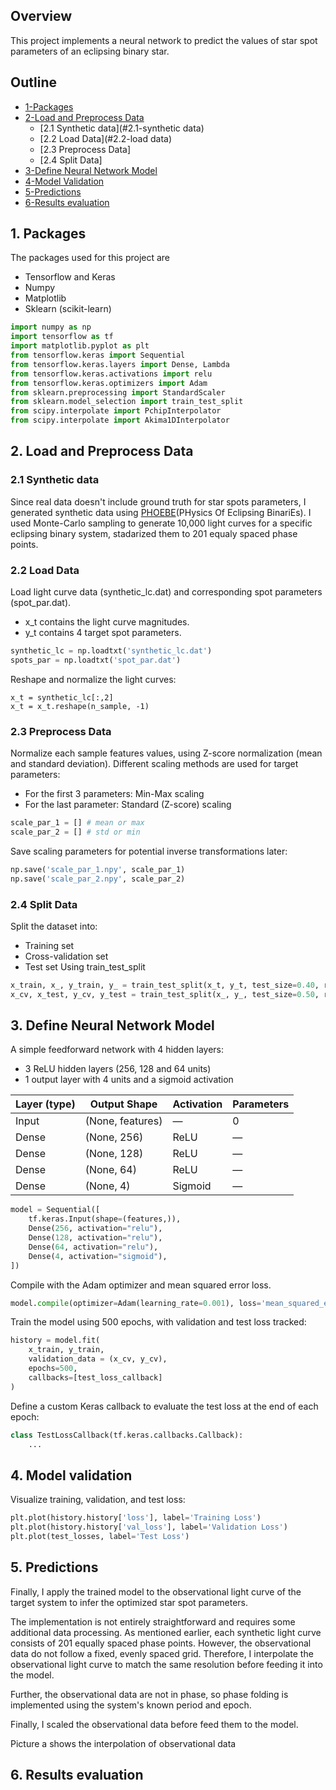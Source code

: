 ## Overview
This project implements a neural network to predict the values of star spot parameters of an eclipsing binary star.

## Outline
- [1-Packages](#1-packages)
- [2-Load and Preprocess Data](#2-load-and-preprocess-data)
  - [2.1 Synthetic data](#2.1-synthetic data)
  - [2.2 Load Data](#2.2-load data)
  - [2.3 Preprocess Data]
  - [2.4 Split Data]
- [3-Define Neural Network Model](#3-softmax-function)
- [4-Model Validation](#4)
- [5-Predictions](#4)
- [6-Results evaluation]()


## 1. Packages

The packages used for this project are
- Tensorflow and Keras
- Numpy
- Matplotlib
- Sklearn (scikit-learn)

```python
import numpy as np
import tensorflow as tf
import matplotlib.pyplot as plt
from tensorflow.keras import Sequential
from tensorflow.keras.layers import Dense, Lambda
from tensorflow.keras.activations import relu
from tensorflow.keras.optimizers import Adam
from sklearn.preprocessing import StandardScaler
from sklearn.model_selection import train_test_split
from scipy.interpolate import PchipInterpolator
from scipy.interpolate import Akima1DInterpolator
```

## 2. Load and Preprocess Data
### 2.1 Synthetic data

Since real data doesn't include ground truth for star spots parameters, I generated synthetic data using [PHOEBE](https://phoebe-project.org/)(PHysics Of Eclipsing BinariEs). I used Monte-Carlo sampling to generate 10,000 light curves for a specific eclipsing binary system, stadarized them to 201 equaly spaced phase points.

### 2.2 Load Data
Load light curve data (synthetic_lc.dat) and corresponding spot parameters (spot_par.dat).
- x_t contains the light curve magnitudes.
- y_t contains 4 target spot parameters.

```python
synthetic_lc = np.loadtxt('synthetic_lc.dat')
spots_par = np.loadtxt('spot_par.dat')
```

Reshape and normalize the light curves:
```pyhton
x_t = synthetic_lc[:,2]
x_t = x_t.reshape(n_sample, -1)
```
### 2.3 Preprocess Data
Normalize each sample features values, using Z-score normalization (mean and standard deviation).
Different scaling methods are used for target parameters:
- For the first 3 parameters: Min-Max scaling
- For the last parameter: Standard (Z-score) scaling
```python
scale_par_1 = [] # mean or max
scale_par_2 = [] # std or min
```
Save scaling parameters for potential inverse transformations later:
```python
np.save('scale_par_1.npy', scale_par_1)
np.save('scale_par_2.npy', scale_par_2)
```

### 2.4 Split Data
Split the dataset into:
- Training set
- Cross-validation set
- Test set
Using train_test_split
```python
x_train, x_, y_train, y_ = train_test_split(x_t, y_t, test_size=0.40, random_state=1)
x_cv, x_test, y_cv, y_test = train_test_split(x_, y_, test_size=0.50, random_state=1)
```

## 3. Define Neural Network Model
A simple feedforward network with 4 hidden layers:
- 3 ReLU hidden layers (256, 128 and 64 units)
- 1 output layer with 4 units and a sigmoid activation

| Layer (type) | Output Shape     | Activation | Parameters |
|--------------|------------------|------------|------------|
| Input        | (None, features) | —          | 0          |
| Dense        | (None, 256)      | ReLU       | —          |
| Dense        | (None, 128)      | ReLU       | —          |
| Dense        | (None, 64)       | ReLU       | —          |
| Dense        | (None, 4)        | Sigmoid    | —          |

```Python
model = Sequential([
    tf.keras.Input(shape=(features,)),
    Dense(256, activation="relu"),
    Dense(128, activation="relu"),
    Dense(64, activation="relu"),
    Dense(4, activation="sigmoid"),
])
```
Compile with the Adam optimizer and mean squared error loss.
```python
model.compile(optimizer=Adam(learning_rate=0.001), loss='mean_squared_error')
```
Train the model using 500 epochs, with validation and test loss tracked:
```python
history = model.fit(
   	x_train, y_train,
   	validation_data = (x_cv, y_cv),
   	epochs=500,
    callbacks=[test_loss_callback]
)
```
Define a custom Keras callback to evaluate the test loss at the end of each epoch:
```python
class TestLossCallback(tf.keras.callbacks.Callback):
    ...
```
## 4. Model validation
Visualize training, validation, and test loss:
```python
plt.plot(history.history['loss'], label='Training Loss')
plt.plot(history.history['val_loss'], label='Validation Loss')
plt.plot(test_losses, label='Test Loss')
```

## 5. Predictions
Finally, I apply the trained model to the observational light curve of the target system to infer the optimized star spot parameters.

The implementation is not entirely straightforward and requires some additional data processing. As mentioned earlier, each synthetic light curve consists of 201 equally spaced phase points. However, the observational data do not follow a fixed, evenly spaced grid. Therefore, I interpolate the observational light curve to match the same resolution before feeding it into the model.

Further, the observational data are not in phase, so phase folding is implemented using the system's known period and epoch.

Finally, I scaled the observational data before feed them to the model.


Picture a shows the interpolation of observational data

## 6. Results evaluation

